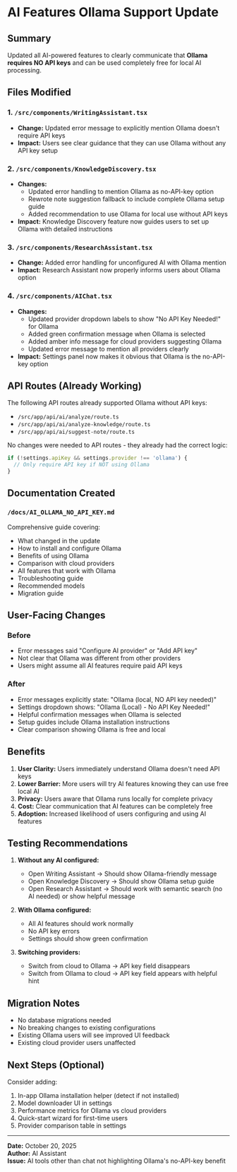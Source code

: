 # AI Features Ollama Support Update

## Summary

Updated all AI-powered features to clearly communicate that **Ollama requires NO API keys** and can be used completely free for local AI processing.

## Files Modified

### 1. `/src/components/WritingAssistant.tsx`
- **Change:** Updated error message to explicitly mention Ollama doesn't require API keys
- **Impact:** Users see clear guidance that they can use Ollama without any API key setup

### 2. `/src/components/KnowledgeDiscovery.tsx`
- **Changes:**
  - Updated error handling to mention Ollama as no-API-key option
  - Rewrote note suggestion fallback to include complete Ollama setup guide
  - Added recommendation to use Ollama for local use without API keys
- **Impact:** Knowledge Discovery feature now guides users to set up Ollama with detailed instructions

### 3. `/src/components/ResearchAssistant.tsx`
- **Change:** Added error handling for unconfigured AI with Ollama mention
- **Impact:** Research Assistant now properly informs users about Ollama option

### 4. `/src/components/AIChat.tsx`
- **Changes:**
  - Updated provider dropdown labels to show "No API Key Needed!" for Ollama
  - Added green confirmation message when Ollama is selected
  - Added amber info message for cloud providers suggesting Ollama
  - Updated error message to mention all providers clearly
- **Impact:** Settings panel now makes it obvious that Ollama is the no-API-key option

## API Routes (Already Working)

The following API routes already supported Ollama without API keys:
- `/src/app/api/ai/analyze/route.ts`
- `/src/app/api/ai/analyze-knowledge/route.ts`
- `/src/app/api/ai/suggest-note/route.ts`

No changes were needed to API routes - they already had the correct logic:
```typescript
if (!settings.apiKey && settings.provider !== 'ollama') {
  // Only require API key if NOT using Ollama
}
```

## Documentation Created

### `/docs/AI_OLLAMA_NO_API_KEY.md`
Comprehensive guide covering:
- What changed in the update
- How to install and configure Ollama
- Benefits of using Ollama
- Comparison with cloud providers
- All features that work with Ollama
- Troubleshooting guide
- Recommended models
- Migration guide

## User-Facing Changes

### Before
- Error messages said "Configure AI provider" or "Add API key"
- Not clear that Ollama was different from other providers
- Users might assume all AI features require paid API keys

### After
- Error messages explicitly state: "Ollama (local, NO API key needed)"
- Settings dropdown shows: "Ollama (Local) - No API Key Needed!"
- Helpful confirmation messages when Ollama is selected
- Setup guides include Ollama installation instructions
- Clear comparison showing Ollama is free and local

## Benefits

1. **User Clarity:** Users immediately understand Ollama doesn't need API keys
2. **Lower Barrier:** More users will try AI features knowing they can use free local AI
3. **Privacy:** Users aware that Ollama runs locally for complete privacy
4. **Cost:** Clear communication that AI features can be completely free
5. **Adoption:** Increased likelihood of users configuring and using AI features

## Testing Recommendations

1. **Without any AI configured:**
   - Open Writing Assistant → Should show Ollama-friendly message
   - Open Knowledge Discovery → Should show Ollama setup guide
   - Open Research Assistant → Should work with semantic search (no AI needed) or show helpful message

2. **With Ollama configured:**
   - All AI features should work normally
   - No API key errors
   - Settings should show green confirmation

3. **Switching providers:**
   - Switch from cloud to Ollama → API key field disappears
   - Switch from Ollama to cloud → API key field appears with helpful hint

## Migration Notes

- No database migrations needed
- No breaking changes to existing configurations
- Existing Ollama users will see improved UI feedback
- Existing cloud provider users unaffected

## Next Steps (Optional)

Consider adding:
1. In-app Ollama installation helper (detect if not installed)
2. Model downloader UI in settings
3. Performance metrics for Ollama vs cloud providers
4. Quick-start wizard for first-time users
5. Provider comparison table in settings

---

**Date:** October 20, 2025  
**Author:** AI Assistant  
**Issue:** AI tools other than chat not highlighting Ollama's no-API-key benefit
